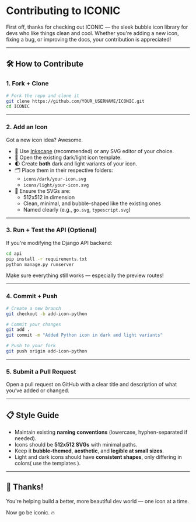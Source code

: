 
# Contributing to ICONIC

First off, thanks for checking out ICONIC — the sleek bubble icon library for devs who like things clean and cool. Whether you're adding a new icon, fixing a bug, or improving the docs, your contribution is appreciated!

---

## 🛠️ How to Contribute

### 1. Fork + Clone

```bash
# Fork the repo and clone it
git clone https://github.com/YOUR_USERNAME/ICONIC.git
cd ICONIC
```

---

### 2. Add an Icon

Got a new icon idea? Awesome.

- 🔧 Use [Inkscape](https://inkscape.org) (recommended) or any SVG editor of your choice.
- 🎨 Open the existing dark/light icon template.
- 🌓 Create **both** dark and light variants of your icon.
- 🗂️ Place them in their respective folders:
  - `icons/dark/your-icon.svg`
  - `icons/light/your-icon.svg`
- 🧼 Ensure the SVGs are:
  - 512x512 in dimension
  - Clean, minimal, and bubble-shaped like the existing ones
  - Named clearly (e.g., `go.svg`, `typescript.svg`)

---

### 3. Run + Test the API (Optional)

If you're modifying the Django API backend:

```bash
cd api
pip install -r requirements.txt
python manage.py runserver
```

Make sure everything still works — especially the preview routes!

---

### 4. Commit + Push

```bash
# Create a new branch
git checkout -b add-icon-python

# Commit your changes
git add .
git commit -m "Added Python icon in dark and light variants"

# Push to your fork
git push origin add-icon-python
```

---

### 5. Submit a Pull Request

Open a pull request on GitHub with a clear title and description of what you’ve added or changed.

---

## 📋 Style Guide

- Maintain existing **naming conventions** (lowercase, hyphen-separated if needed).
- Icons should be **512x512 SVGs** with minimal paths.
- Keep it **bubble-themed**, **aesthetic**, and **legible at small sizes**.
- Light and dark icons should have **consistent shapes**, only differing in colors( use the templates ).

---

## 🙏 Thanks!

You're helping build a better, more beautiful dev world — one icon at a time.

Now go be iconic. 🔥

